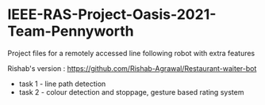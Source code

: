 # IEEE-RAS-Project-Oasis-2021-Team-Pennyworth
Project files for a remotely accessed line following robot with extra features

Rishab's version : https://github.com/Rishab-Agrawal/Restaurant-waiter-bot

- task 1 - line path detection
- task 2 - colour detection and stoppage, gesture based rating system


